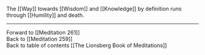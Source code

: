 The [[Way]] towards [[Wisdom]] and [[Knowledge]] by definition runs through [[Humility]] and death. 

___

Forward to [[Meditation 261]]  
Back to [[Meditation 259]]  
Back to table of contents [[The Lionsberg Book of Meditations]]  